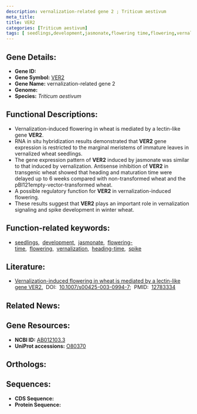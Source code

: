 ```yaml
---
description: vernalization-related gene 2 ; Triticum aestivum
meta_title:
title: VER2
categories: [Triticum aestivum]
tags: [ seedlings,development,jasmonate,flowering time,flowering,vernalization,heading time,spike ]
---
```


## Gene Details:
- **Gene ID:** []()
- **Gene Symbol:** <u>VER2</u>
- **Gene Name:** vernalization-related gene 2
- **Genome:** 
- **Species:** *Triticum aestivum*

## Functional Descriptions:
   - Vernalization-induced flowering in wheat is mediated by a lectin-like gene **VER2**.
   - RNA in situ hybridization results demonstrated that **VER2** gene expression is restricted to the marginal meristems of immature leaves in vernalized wheat seedlings.
   - The gene expression pattern of **VER2** induced by jasmonate was similar to that induced by vernalization. Antisense inhibition of **VER2** in transgenic wheat showed that heading and maturation time were delayed up to 6 weeks compared with non-transformed wheat and the pBI121empty-vector-transformed wheat.
   - A possible regulatory function for **VER2** in vernalization-induced flowering.
   - These results suggest that **VER2** plays an important role in vernalization signaling and spike development in winter wheat.

## Function-related keywords:
   - [seedlings](/tags/seedlings/),&nbsp;&nbsp;[development](/tags/development/),&nbsp;&nbsp;[jasmonate](/tags/jasmonate/),&nbsp;&nbsp;[flowering-time](/tags/flowering-time/),&nbsp;&nbsp;[flowering](/tags/flowering/),&nbsp;&nbsp;[vernalization](/tags/vernalization/),&nbsp;&nbsp;[heading-time](/tags/heading-time/),&nbsp;&nbsp;[spike](/tags/spike/)

## Literature:
   - [Vernalization-induced flowering in wheat is mediated by a lectin-like gene VER2.](https://www.doi.org/10.1007/s00425-003-0994-7)&nbsp;&nbsp;DOI:&nbsp;&nbsp;[10.1007/s00425-003-0994-7](https://www.doi.org/10.1007/s00425-003-0994-7);&nbsp;&nbsp;PMID:&nbsp;&nbsp;[12783334](https://pubmed.ncbi.nlm.nih.gov/12783334/)

## Related News:

## Gene Resources:
- **NCBI ID:**  [AB012103.3](https://www.ncbi.nlm.nih.gov/search/all/?term=AB012103.3)
- **UniProt accessions:**  [O80370](https://www.uniprot.org/uniprotkb/O80370/entry)

## Orthologs:

## Sequences:
- **CDS Sequence:**
- **Protein Sequence:**
